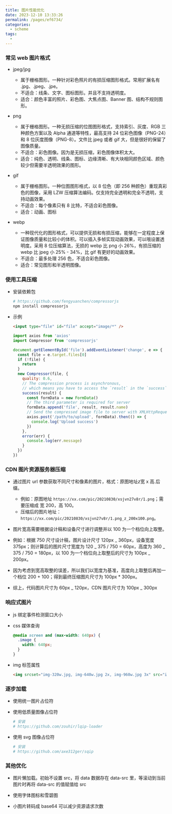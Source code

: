```yaml
---
title: 图片性能优化
date: 2023-12-10 13:33:26
permalink: /pages/ef6734/
categories:
  - scheme
tags:
  -
---
```


### 常见 web 图片格式

- jpeg/jpg

  - 属于栅格图形。一种针对彩色照片的有损压缩图形格式。常用扩展名有 .jpg、.jpeg、.jpe。
  - 不适合：线条、文字、图标图形。并且不支持透明度。
  - 适合：颜色丰富的照片、彩色图、大焦点图、Banner 图、结构不规则图形。

- png

  - 属于栅格图形。一种无损压缩的位图图形格式，支持索引、灰度、RGB 三种颜色方案以及 Alpha 通道等特性，最高支持 24 位彩色图像（PNG-24）和 8 位灰度图像（PNG-8）。文件比 jpeg 或者 gif 大，但是很好的保留了图像质量。
  - 不适合：彩色图像。因为是无损压缩，彩色图像体积太大。
  - 适合：纯色、透明、线条、图标、边缘清晰、有大块相同颜色区域、颜色较少但需要半透明效果的图形。

- gif

  - 属于栅格图形。一种位图图形格式，以 8 位色（即 256 种颜色）重现真彩色的图像，采用 LZW 压缩算法编码。仅支持完全透明和完全不透明，支持动画效果。
  - 不适合：每个像素只有 8 比特，不适合彩色图像。
  - 适合：动画、图标

- webp
  - 一种现代化的图形格式，可以提供无损和有损压缩，能够在一定程度上保证图像质量和比较小的体积。可以插入多帧实现动画效果，可以哦设置透明度。采用 8 位压缩算法，无损的 webp 比 png 小 26%，有损压缩的 webp 比 jpeg 小 25% - 34%，比 gif 有更好的动画效果。
  - 不适合：最多处理 256 色，不适合彩色图像。
  - 适合：常见图形和半透明图像。

### 使用工具压缩

- 安装依赖包

  ```bash
  # https://github.com/fengyuanchen/compressorjs
  npm install compressorjs
  ```

- 示例

  ```html
  <input type="file" id="file" accept="image/*" />
  ```

  ```js
  import axios from 'axios'
  import Compressor from 'compressorjs'

  document.getElementById('file').addEventListener('change', e => {
    const file = e.target.files[0]
    if (!file) {
      return
    }
    new Compressor(file, {
      quality: 0.6,
      // The compression process is asynchronous,
      // which means you have to access the `result` in the `success` hook function.
      success(result) {
        const formData = new FormData()
        // The third parameter is required for server
        formData.append('file', result, result.name)
        // Send the compressed image file to server with XMLHttpRequest.
        axios.post('/path/to/upload', formData).then(() => {
          console.log('Upload success')
        })
      },
      error(err) {
        console.log(err.message)
      }
    })
  })
  ```

### CDN 图片资源服务器压缩

- 通过图片 url 参数获取不同尺寸和像素的图片，格式：原图地址*z*宽 x 高.后缀。

  - 例如：原图地址 `https://xx.com/pic/20210830/xsjvn27v8r/1.png`；需要压缩成 宽 200，高 100。
  - 压缩后的图片地址：`https://xx.com/pic/20210830/xsjvn27v8r/1.png_z_200x100.png`。

- 图片宽高需要根据设计稿和设备尺寸进行调整并以 100 为一个档位向上取整。

- 例如：根据 750 尺寸设计稿，图片设计尺寸 120px _ 360px，设备宽度 375px；则计算后的图片尺寸宽度为 120 _ 375 / 750 = 60px，高度为 360 _ 375 / 750 = 180px，以 100 为一个档位向上取整后的尺寸为 100px _ 200px。

- 因为考虑到宽高取整的误差，所以我们以宽度为基准，高度向上取整后再加一个档位 200 + 100；得到最终压缩图片尺寸为 100px \* 300px。

- 综上，代码图片尺寸为 60px _ 120px，CDN 图片尺寸为 100px _ 300px

### 响应式图片

- js 绑定事件检测窗口大小

- css 媒体查询

  ```css
  @media screen and (max-width: 640px) {
    .image {
      width: 640px;
    }
  }
  ```

- img 标签属性

  ```html
  <img srcset="img-320w.jpg, img-640w.jpg 2x, img-960w.jpg 3x" src="img-640w.jpg" />
  ```

### 逐步加载

- 使用统一图片占位符

- 使用低质量图像占位符

  ```bash
  # 安装
  # https://github.com/zouhir/lqip-loader

  ```

- 使用 svg 图像占位符

  ```bash
  # 安装
  # https://github.com/axe312ger/sqip

  ```

### 其他优化

- 图片懒加载。初始不设置 src，将 data 数据存在 data-src 里，等滚动到当前图片时再将 data-src 的值赋值给 src

- 使用字体图标和雪碧图

- 小图片转码成 base64 可以减少资源请求次数
